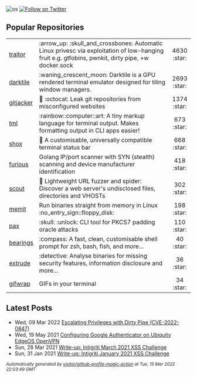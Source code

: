 ![os](https://user-images.githubusercontent.com/1187060/158480472-5fbb3fa1-16c6-4085-ad6c-151bd04d965f.gif)
[![Follow on Twitter](https://img.shields.io/twitter/url/https/twitter.com/liam_galvin.svg?style=social&label=Follow%20%40liam_galvin)](https://twitter.com/liam_galvin)

## Popular Repositories
<table>
<tr><td><a href="https://github.com/liamg/traitor">traitor</a></td><td>:arrow_up: :skull_and_crossbones: Automatic Linux privesc via exploitation of low-hanging fruit e.g. gtfobins, pwnkit, dirty pipe, +w docker.sock</td><td align="center" width="12%">4630 :star:</td></tr>
<tr><td><a href="https://github.com/liamg/darktile">darktile</a></td><td>:waning_crescent_moon: Darktile is a GPU rendered terminal emulator designed for tiling window managers. </td><td align="center" width="12%">2693 :star:</td></tr>
<tr><td><a href="https://github.com/liamg/gitjacker">gitjacker</a></td><td>🔪 :octocat: Leak git repositories from misconfigured websites</td><td align="center" width="12%">1374 :star:</td></tr>
<tr><td><a href="https://github.com/liamg/tml">tml</a></td><td>:rainbow::computer::art: A tiny markup language for terminal output. Makes formatting output in CLI apps easier!</td><td align="center" width="12%">673 :star:</td></tr>
<tr><td><a href="https://github.com/liamg/shox">shox</a></td><td>🍫 A customisable, universally compatible terminal status bar</td><td align="center" width="12%">668 :star:</td></tr>
<tr><td><a href="https://github.com/liamg/furious">furious</a></td><td>Golang IP/port scanner with SYN (stealth) scanning and device manufacturer identification</td><td align="center" width="12%">418 :star:</td></tr>
<tr><td><a href="https://github.com/liamg/scout">scout</a></td><td>🔭 Lightweight URL fuzzer and spider: Discover a web server's undisclosed files, directories and VHOSTs</td><td align="center" width="12%">302 :star:</td></tr>
<tr><td><a href="https://github.com/liamg/memit">memit</a></td><td>Run binaries straight from memory in Linux :no_entry_sign::floppy_disk: </td><td align="center" width="12%">198 :star:</td></tr>
<tr><td><a href="https://github.com/liamg/pax">pax</a></td><td>:skull: :unlock: CLI tool for PKCS7 padding oracle attacks</td><td align="center" width="12%">110 :star:</td></tr>
<tr><td><a href="https://github.com/liamg/bearings">bearings</a></td><td>:compass: A fast, clean, customisable shell prompt for zsh, bash, fish, and more...</td><td align="center" width="12%">40 :star:</td></tr>
<tr><td><a href="https://github.com/liamg/extrude">extrude</a></td><td>:detective: Analyse binaries for missing security features, information disclosure and more...</td><td align="center" width="12%">36 :star:</td></tr>
<tr><td><a href="https://github.com/liamg/gifwrap">gifwrap</a></td><td>GIFs in your terminal</td><td align="center" width="12%">34 :star:</td></tr>
</table>

## Latest Posts

 - Wed, 09 Mar 2022 [Escalating Privileges with Dirty Pipe (CVE-2022-0847)](https://www.liam-galvin.co.uk/security/2022/03/09/dirty-pipe-lpe.html)
 - Wed, 19 May 2021 [Configuring Google Authenticator on Ubiquity EdgeOS OpenVPN](https://www.liam-galvin.co.uk/security/2021/05/19/configuring-2fa-using-google-authenticator-on-ubiquity-edgeos-openvpn.html)
 - Sun, 28 Mar 2021 [Write-up: Intigriti March 2021 XSS Challenge](https://www.liam-galvin.co.uk/security/2021/03/28/intigriti-0321-xss-challenge-write-up.html)
 - Sun, 31 Jan 2021 [Write-up: Intigriti January 2021 XSS Challenge](https://www.liam-galvin.co.uk/security/2021/01/31/intigriti-0121-xss-challenge-write-up.html)

<sub><i>Automatically generated by [visitor/github-profile-magic-action](https://github.com/visitor/github-profile-magic-action) at Tue, 15 Mar 2022 22:03:49 GMT</i></sub>

